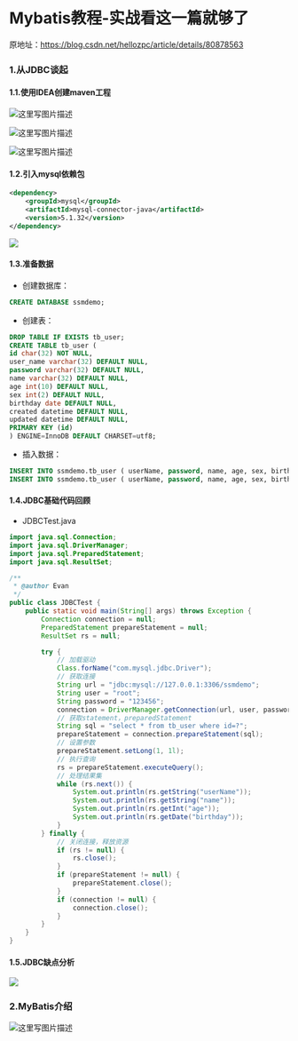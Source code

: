 # Mybatis教程-实战看这一篇就够了

原地址：https://blog.csdn.net/hellozpc/article/details/80878563

### 1.从JDBC谈起

#### 1.1.使用IDEA创建maven工程

![这里写图片描述](https://ws2.sinaimg.cn/large/006tNc79ly1g2drkmiyboj30tj0j9whr.jpg)

![这里写图片描述](https://ws3.sinaimg.cn/large/006tNc79ly1g2drl3yl46j30to0j70tl.jpg)

![这里写图片描述](https://ws3.sinaimg.cn/large/006tNc79ly1g2drmh23ndj30tn0jcwfy.jpg)

#### 1.2.引入mysql依赖包

```xml
<dependency>
    <groupId>mysql</groupId>
    <artifactId>mysql-connector-java</artifactId>
    <version>5.1.32</version>
</dependency>
```

![](https://ws2.sinaimg.cn/large/006tNc79ly1g2driwxnq0j31du0m2tdg.jpg)

#### 1.3.准备数据

- 创建数据库：

```sql
CREATE DATABASE ssmdemo;
```

- 创建表：

```sql
DROP TABLE IF EXISTS tb_user;
CREATE TABLE tb_user (
id char(32) NOT NULL,
user_name varchar(32) DEFAULT NULL,
password varchar(32) DEFAULT NULL,
name varchar(32) DEFAULT NULL,
age int(10) DEFAULT NULL,
sex int(2) DEFAULT NULL,
birthday date DEFAULT NULL,
created datetime DEFAULT NULL,
updated datetime DEFAULT NULL,
PRIMARY KEY (id)
) ENGINE=InnoDB DEFAULT CHARSET=utf8;
```

- 插入数据：

```sql
INSERT INTO ssmdemo.tb_user ( userName, password, name, age, sex, birthday, created, updated) VALUES ( ‘zpc’, ‘123456’, ‘鹏程’, ‘22’, ‘1’, ‘1990-09-02’, sysdate(), sysdate());
INSERT INTO ssmdemo.tb_user ( userName, password, name, age, sex, birthday, created, updated) VALUES ( ‘hj’, ‘123456’, ‘静静’, ‘22’, ‘1’, ‘1993-09-05’, sysdate(), sysdate());
```

#### 1.4.JDBC基础代码回顾

- JDBCTest.java

```java
import java.sql.Connection;
import java.sql.DriverManager;
import java.sql.PreparedStatement;
import java.sql.ResultSet;

/**
 * @author Evan
 */
public class JDBCTest {
    public static void main(String[] args) throws Exception {
        Connection connection = null;
        PreparedStatement prepareStatement = null;
        ResultSet rs = null;

        try {
            // 加载驱动
            Class.forName("com.mysql.jdbc.Driver");
            // 获取连接
            String url = "jdbc:mysql://127.0.0.1:3306/ssmdemo";
            String user = "root";
            String password = "123456";
            connection = DriverManager.getConnection(url, user, password);
            // 获取statement，preparedStatement
            String sql = "select * from tb_user where id=?";
            prepareStatement = connection.prepareStatement(sql);
            // 设置参数
            prepareStatement.setLong(1, 1l);
            // 执行查询
            rs = prepareStatement.executeQuery();
            // 处理结果集
            while (rs.next()) {
                System.out.println(rs.getString("userName"));
                System.out.println(rs.getString("name"));
                System.out.println(rs.getInt("age"));
                System.out.println(rs.getDate("birthday"));
            }
        } finally {
            // 关闭连接，释放资源
            if (rs != null) {
                rs.close();
            }
            if (prepareStatement != null) {
                prepareStatement.close();
            }
            if (connection != null) {
                connection.close();
            }
        }
    }
}
```

#### 1.5.JDBC缺点分析

![](https://ws1.sinaimg.cn/large/006tNc79ly1g2drssnqq0j30pg0hh0x7.jpg)

### 2.MyBatis介绍

![这里写图片描述](https://img-blog.csdn.net/20180701220221392?watermark/2/text/aHR0cHM6Ly9ibG9nLmNzZG4ubmV0L3pwY2FuZHpoag==/font/5a6L5L2T/fontsize/400/fill/I0JBQkFCMA==/dissolve/70)